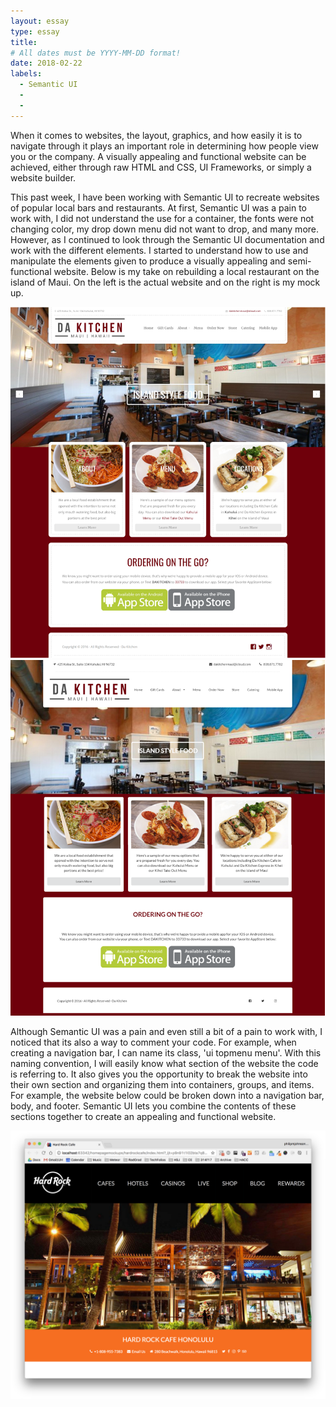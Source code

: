 ```yaml
---
layout: essay
type: essay
title:  
# All dates must be YYYY-MM-DD format!
date: 2018-02-22
labels:
  - Semantic UI
  - 
  -
---
```


When it comes to websites, the layout, graphics, and how easily it is to navigate through it plays an important role in determining how people view you or the company. A visually appealing and functional website can be achieved, either through raw HTML and CSS, UI Frameworks, or simply a website builder.

This past week, I have been working with Semantic UI to recreate websites of popular local bars and restaurants. At first, Semantic UI was a pain to work with, I did not understand the use for a container, the fonts were not changing color, my drop down menu did not want to drop, and many more. However, as I continued to look through the Semantic UI documentation and work with the different elements. I started to understand how to use and manipulate the elements given to produce a visually appealing and semi-functional website. Below is my take on rebuilding a local restaurant on the island of Maui. On the left is the actual website and on the right is my mock up. 

<center>
<img class="ui medium image" src="../images/dakitchenOriginal.PNG">
<img class="ui medium image" src="../images/dakitchenRemake.PNG">
</center>

Although Semantic UI was a pain and even still a bit of a pain to work with, I noticed that its also a way to comment your code. For example, when creating a navigation bar, I can name its class, 'ui topmenu menu'. With this naming convention, I will easily know what section of the website the code is referring to. It also gives you the opportunity to break the website into their own section and organizing them into containers, groups, and items. For example, the website below could be broken down into a navigation bar, body, and footer. Semantic UI lets you combine the contents of these sections together to create an appealing and functional website. 

<img class="ui large centered image" src="../images/wod-1-hardrock.png"> 